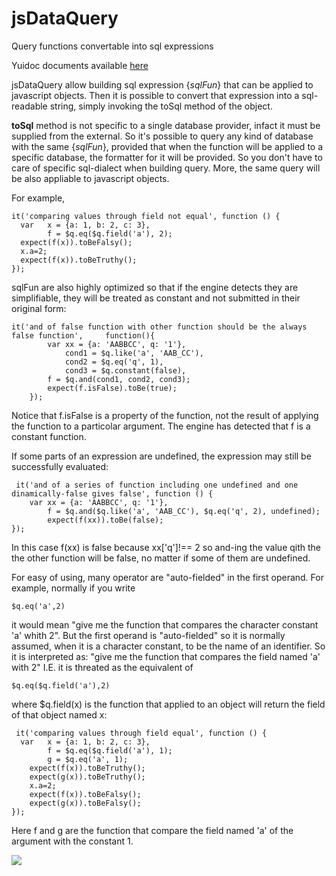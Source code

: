# jsDataQuery
Query functions convertable into sql expressions

Yuidoc documents available [here](http://gaelazzo.github.io/jsDataQuery/)

jsDataQuery allow building sql expression {*sqlFun*} that can be applied to javascript objects. Then it is possible to convert that expression into a sql-readable string, simply invoking the toSql method of the object.

**toSql** method is not specific to a single database provider, infact it must be supplied from the external.
So it's possible to query any kind of database with the same {*sqlFun*}, provided that when the function will be applied to a specific database, the formatter for it will be provided.
So you don't have to care of specific sql-dialect when building  query. More, the same query will be also appliable to javascript objects.

For example,

    it('comparing values through field not equal', function () {
      var 	x = {a: 1, b: 2, c: 3},
    		f = $q.eq($q.field('a'), 2);
      expect(f(x)).toBeFalsy();
      x.a=2;
      expect(f(x)).toBeTruthy();
    });
    

sqlFun are also highly optimized so that if the engine detects they are simplifiable, they will be treated as constant 
 and not submitted in their original form:

    it('and of false function with other function should be the always false function', 	function(){
      		var xx = {a: 'AABBCC', q: '1'},
    			cond1 = $q.like('a', 'AAB_CC'),
    			cond2 = $q.eq('q', 1),
    			cond3 = $q.constant(false),
    		f = $q.and(cond1, cond2, cond3);
      		expect(f.isFalse).toBe(true);
    	});
Notice that f.isFalse is a property of the function, not the result of applying the function to a particolar argument. 
The engine has detected that f is a constant function.    

If some parts of an expression are undefined, the expression may still be successfully evaluated:

     it('and of a series of function including one undefined and one dinamically-false gives false', function () {
      	var xx = {a: 'AABBCC', q: '1'},
    		f = $q.and($q.like('a', 'AAB_CC'), $q.eq('q', 2), undefined);
      		expect(f(xx)).toBe(false);
    });

In this case f(xx) is false because xx['q']!== 2 so and-ing the value qith the the other function will be false, no matter if some of them are undefined.

For easy of using, many operator are "auto-fielded" in the first operand.
For example, normally if you write

`$q.eq('a',2)` 

it would mean "give me the function that compares the character constant 'a' whith 2".
But the first operand is "auto-fielded" so it is normally assumed, when it is a character constant, to be the name of an identifier. So it is interpreted as:
"give me the function that compares the field named 'a' with 2"
I.E. it is threated as the equivalent of

`$q.eq($q.field('a'),2)`

  
where $q.field(x) is the function that applied to an object will return the field of that object named x:

     it('comparing values through field equal', function () {
      var 	x = {a: 1, b: 2, c: 3},
    		f = $q.eq($q.field('a'), 1);
			g = $q.eq('a', 1);
      	expect(f(x)).toBeTruthy();
      	expect(g(x)).toBeTruthy();
      	x.a=2;
      	expect(f(x)).toBeFalsy();
      	expect(g(x)).toBeFalsy();
    });

Here f and g are the function that compare the field named 'a' of the argument with the constant 1.


![](https://travis-ci.org/gaelazzo/jsDataQuery.svg?branch=master)     
